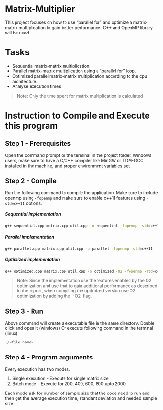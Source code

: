# Matrix-Multiplier
This project focuses on how to use “parallel for” and optimize a matrix-matrix multiplication to gain better performance.
C++ and OpenMP library will be used.

# Tasks
- Sequential matrix-matrix multiplication.
- Parallel matrix-matrix multiplication using a “parallel for” loop.
- Optimized parallel matrix-matrix multiplication according to the cpu architecture.
- Analyse execution times
>Note: Only the time spent for matrix multiplication is calculated

# Instruction to Compile and Execute this program
## Step 1 - Prerequisites
Open the command prompt or the terminal in the project folder.
Windows users, make sure to have a C/C++ compiler like MinGW or TDM-GCC installed in the machine, and proper environment variables set.

## Step 2 - Compile
Run the following command to compile the application.
Make sure to include openmp using ```-fopenmp``` and make sure to enable c++11 features using ```-std=c++11``` options.

##### Sequential implementation
```bash
g++ sequential.cpp matrix.cpp util.cpp -o sequential -fopenmp -std=c++11
```

##### Parallel implementation
```bash
g++ parallel.cpp matrix.cpp util.cpp -o parallel -fopenmp -std=c++11
```

##### Optimized implementation
```bash
g++ optimized.cpp matrix.cpp util.cpp -o optimized -O2 -fopenmp -std=c++11
```
>Note: Since the implementation use the features enabled by the O2 optimization and use that to gain additional performance as described in the report, when compiling the optimized version use O2 optimization by adding the '-O2' flag.

## Step 3 - Run
Above command will create a executable file in the same directory.
Double click and open it (windows)
Or execute following command in the terminal (linux)
```bash
./<file_name>
```

## Step 4 - Program arguments
Every execution has two modes.
1. Single execution - Execute for single matrix size
2. Batch mode - Execute for 200, 400, 600, 800 upto 2000

Each mode ask for number of sample size that the code need to run and then get the average execution time, standant deviation and needed sample size.